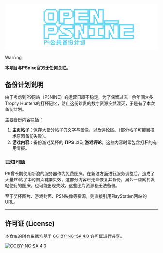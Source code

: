 ![OpenPSNine Title](https://raw.githubusercontent.com/Ailyth99/OpenPSNine/main/TITLE.png)

> [!WARNING]
> **本项目与PSnine官方无任何关联。**

## 备份计划说明

由于考虑到P9网站（PSNINE）的运营日趋不稳定，为了保留过去十余年间众多Trophy Hunters的打杯记忆，防止这份珍贵的数字资源突然湮灭，于是有了本次备份计划。

主要备份内容包括：

1.  **主页帖子**：保存大部分帖子的文字与图像，以及评论区。（部分帖子可能因技术原因备份失败）。
2.  **游戏内容**：备份游戏奖杯的 **TIPS** 以及 **游戏评论**，这些内容时常包含打杯的有用情报。
 

### 已知问题

P9曾长期使用新浪的服务器作为免费图床。在新浪方面进行服务调整后，造成了大量P9帖子中的图片链接失效，这部分内容已无法恢复并备份。另外一些网友发帖使用的图床，也可能出现失效，这些图片资源都无法备份。

至于奖杯图片、游戏封面、PSN头像等资源，则直接引用PlayStation网站的 URL。

---

## 许可证 (License)

本仓库的所有数据均基于 [CC BY-NC-SA 4.0](https://creativecommons.org/licenses/by-nc-sa/4.0/deed.zh-hans) 许可证进行共享。

[![CC BY-NC-SA 4.0][cc-by-nc-sa-image]][cc-by-nc-sa]

[cc-by-nc-sa]: http://creativecommons.org/licenses/by-nc-sa/4.0/

[cc-by-nc-sa-image]: https://i.creativecommons.org/l/by-nc-sa/4.0/88x31.png
